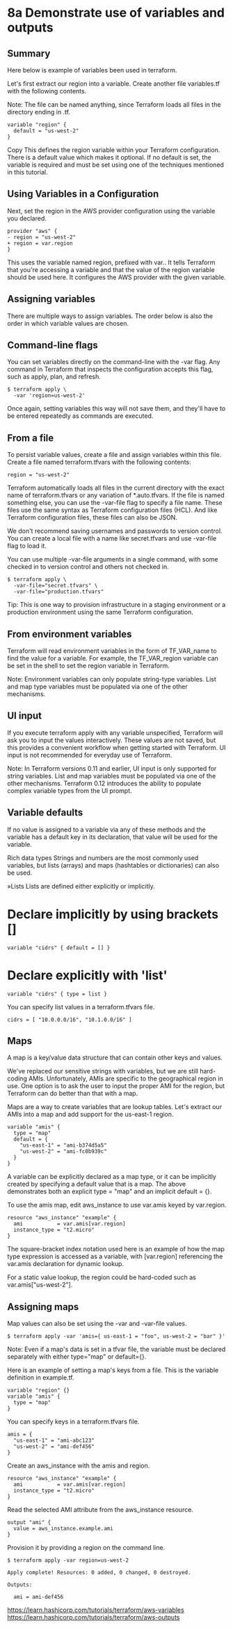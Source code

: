 # 8a Demonstrate use of variables and outputs

## Summary

Here below is example of variables been used in terraform.

Let's first extract our region into a variable. Create another file variables.tf with the following contents.

Note: The file can be named anything, since Terraform loads all files in the directory ending in .tf.

```
variable "region" {
  default = "us-west-2"
}
```

Copy
This defines the region variable within your Terraform configuration. There is a default value which makes it optional. If no default is set, the variable is required and must be set using one of the techniques mentioned in this tutorial.

## Using Variables in a Configuration

Next, set the region in the AWS provider configuration using the variable you declared.

```
provider "aws" {
- region = "us-west-2"
+ region = var.region
}
```
This uses the variable named region, prefixed with var.. It tells Terraform that you're accessing a variable and that the value of the region variable should be used here. It configures the AWS provider with the given variable.

## Assigning variables

There are multiple ways to assign variables. The order below is also the order in which variable  values are chosen.

## Command-line flags

You can set variables directly on the command-line with the -var flag. Any command in Terraform that inspects the configuration accepts this flag, such as apply, plan, and refresh.

```
$ terraform apply \
  -var 'region=us-west-2'
```

Once again, setting variables this way will not save them, and they'll have to be entered repeatedly as commands are executed.

## From a file

To persist variable values, create a file and assign variables within this file. Create a file named terraform.tfvars with the following contents:

```
region = "us-west-2"
```

Terraform automatically loads all files in the current directory with the exact name of terraform.tfvars or any variation of *.auto.tfvars. If the file is named something else, you can use the -var-file flag to specify a file name. These files use the same syntax as Terraform configuration files (HCL). And like Terraform configuration files, these files can also be JSON.

We don't recommend saving usernames and passwords to version control. You can create a local file with a name like secret.tfvars and use -var-file flag to load it.

You can use multiple -var-file arguments in a single command, with some checked in to version control and others not checked in.

```
$ terraform apply \
  -var-file="secret.tfvars" \
  -var-file="production.tfvars"
```

Tip: This is one way to provision infrastructure in a staging environment or a production environment using the same Terraform configuration.

## From environment variables

Terraform will read environment variables in the form of TF_VAR_name to find the value for a variable. For example, the TF_VAR_region variable can be set in the shell to set the region variable in Terraform.

Note: Environment variables can only populate string-type variables. List and map type variables must be populated via one of the other mechanisms.

## UI input

If you execute terraform apply with any variable unspecified, Terraform will ask you to input the values interactively. These values are not saved, but this provides a convenient workflow when getting started with Terraform. UI input is not recommended for everyday use of Terraform.

Note: In Terraform versions 0.11 and earlier, UI input is only supported for string variables. List and map variables must be populated via one of the other mechanisms. Terraform 0.12 introduces the ability to populate complex variable types from the UI prompt.

## Variable defaults

If no value is assigned to a variable via any of these methods and the variable has a default key in its declaration, that value will be used for the variable.

Rich data types
Strings and numbers are the most commonly used variables, but lists (arrays) and maps (hashtables or dictionaries) can also be used.

»Lists
Lists are defined either explicitly or implicitly.

# Declare implicitly by using brackets []

```
variable "cidrs" { default = [] }
```

# Declare explicitly with 'list'

```
variable "cidrs" { type = list }
```

You can specify list values in a terraform.tfvars file.

```
cidrs = [ "10.0.0.0/16", "10.1.0.0/16" ]
```

## Maps

A map is a key/value data structure that can contain other keys and values.

We've replaced our sensitive strings with variables, but we are still hard-coding AMIs. Unfortunately, AMIs are specific to the geographical region in use. One option is to ask the user to input the proper AMI for the region, but Terraform can do better than that with a map.

Maps are a way to create variables that are lookup tables. Let's extract our AMIs into a map and add support for the us-east-1 region.

```
variable "amis" {
  type = "map"
  default = {
    "us-east-1" = "ami-b374d5a5"
    "us-west-2" = "ami-fc0b939c"
  }
}
```
A variable can be explicitly declared as a map type, or it can be implicitly created by specifying a default value that is a map. The above demonstrates both an explicit type = "map" and an implicit default = {}.

To use the amis map, edit aws_instance to use var.amis keyed by var.region.

```
resource "aws_instance" "example" {
  ami           = var.amis[var.region]
  instance_type = "t2.micro"
}
```
The square-bracket index notation used here is an example of how the map type expression is accessed as a variable, with [var.region] referencing the var.amis declaration for dynamic lookup.

For a static value lookup, the region could be hard-coded such as var.amis["us-west-2"].

## Assigning maps

Map values can also be set using the -var and -var-file values.

```
$ terraform apply -var 'amis={ us-east-1 = "foo", us-west-2 = "bar" }'
```

Note: Even if a map's data is set in a tfvar file, the variable must be declared separately with either type="map" or default={}.

Here is an example of setting a map's keys from a file. This is the variable definition in example.tf.

```
variable "region" {}
variable "amis" {
  type = "map"
}
```
You can specify keys in a terraform.tfvars file.

```
amis = {
  "us-east-1" = "ami-abc123"
  "us-west-2" = "ami-def456"
}
```
Create an aws_instance with the amis and region.

```
resource "aws_instance" "example" {
  ami           = var.amis[var.region]
  instance_type = "t2.micro"
}
```
Read the selected AMI attribute from the aws_instance resource.

```
output "ami" {
  value = aws_instance.example.ami
}
```
Provision it by providing a region on the command line.

```
$ terraform apply -var region=us-west-2

Apply complete! Resources: 0 added, 0 changed, 0 destroyed.

Outputs:

  ami = ami-def456
```

https://learn.hashicorp.com/tutorials/terraform/aws-variables
https://learn.hashicorp.com/tutorials/terraform/aws-outputs